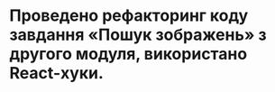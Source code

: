 

# Проведено рефакторинг коду завдання  «Пошук зображень» з другого модуля, використано React-хуки.
